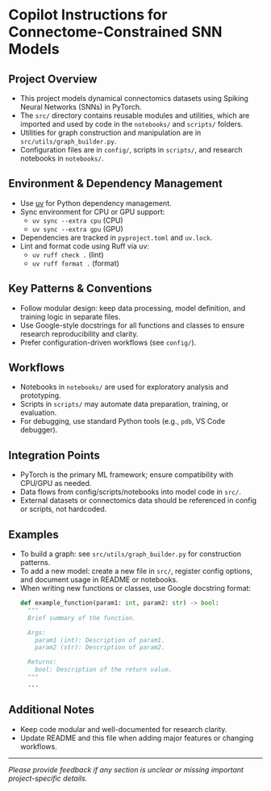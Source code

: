 
# Copilot Instructions for Connectome-Constrained SNN Models

## Project Overview
- This project models dynamical connectomics datasets using Spiking Neural Networks (SNNs) in PyTorch.
- The `src/` directory contains reusable modules and utilities, which are imported and used by code in the `notebooks/` and `scripts/` folders.
- Utilities for graph construction and manipulation are in `src/utils/graph_builder.py`.
- Configuration files are in `config/`, scripts in `scripts/`, and research notebooks in `notebooks/`.


## Environment & Dependency Management
- Use [uv](https://docs.astral.sh/uv/) for Python dependency management.
- Sync environment for CPU or GPU support:
  - `uv sync --extra cpu` (CPU)
  - `uv sync --extra gpu` (GPU)
- Dependencies are tracked in `pyproject.toml` and `uv.lock`.
- Lint and format code using Ruff via uv:
  - `uv ruff check .` (lint)
  - `uv ruff format .` (format)


## Key Patterns & Conventions
- Follow modular design: keep data processing, model definition, and training logic in separate files.
- Use Google-style docstrings for all functions and classes to ensure research reproducibility and clarity.
- Prefer configuration-driven workflows (see `config/`).

## Workflows
- Notebooks in `notebooks/` are used for exploratory analysis and prototyping.
- Scripts in `scripts/` may automate data preparation, training, or evaluation.
- For debugging, use standard Python tools (e.g., `pdb`, VS Code debugger).

## Integration Points
- PyTorch is the primary ML framework; ensure compatibility with CPU/GPU as needed.
- Data flows from config/scripts/notebooks into model code in `src/`.
- External datasets or connectomics data should be referenced in config or scripts, not hardcoded.


## Examples
- To build a graph: see `src/utils/graph_builder.py` for construction patterns.
- To add a new model: create a new file in `src/`, register config options, and document usage in README or notebooks.
- When writing new functions or classes, use Google docstring format:
  ```python
  def example_function(param1: int, param2: str) -> bool:
    """
    Brief summary of the function.

    Args:
      param1 (int): Description of param1.
      param2 (str): Description of param2.

    Returns:
      bool: Description of the return value.
    """
    ...
  ```

## Additional Notes
- Keep code modular and well-documented for research clarity.
- Update README and this file when adding major features or changing workflows.

---

*Please provide feedback if any section is unclear or missing important project-specific details.*
